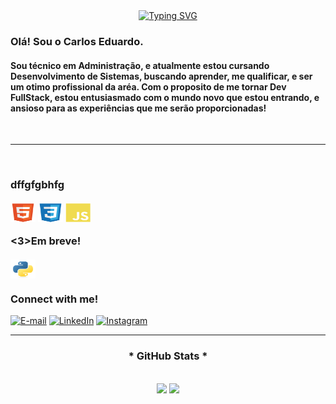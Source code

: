 <div align="center">
  <a href="https://git.io/typing-svg">
    <img src="https://readme-typing-svg.demolab.com?font=Fira+Code&weight=500&size=22&pause=1000&color=A020F0&center=true&vCenter=false&random=true&width=524&lines=%E2%8A%B9+Welcome+to+my+profile!+%CB%99%E1%B5%95%CB%99+%E2%8A%B9+" alt="Typing SVG">
  </a>
</div>


<h3>Olá! Sou o Carlos Eduardo.</h3>
<h4>Sou técnico em Administração, e atualmente estou cursando Desenvolvimento de Sistemas, buscando aprender, me qualificar, e ser um otimo profissional da aréa. Com o proposito de me tornar Dev FullStack, estou entusiasmado com o mundo novo que estou entrando, e ansioso para as experiências que me serão proporcionadas!</h4>
<br>
<hr>
<br>
<h3>dffgfgbhfg<?h3>
<div style="display: inline_block"><br>
  <img align="center" alt="cadu-HTML" height="30" width="40" src="https://raw.githubusercontent.com/devicons/devicon/master/icons/html5/html5-original.svg">
  <img align="center" alt="cadu-CSS" height="30" width="40" src="https://raw.githubusercontent.com/devicons/devicon/master/icons/css3/css3-original.svg">
  <img align="center" alt="Rafa-Js" height="30" width="40" src="https://raw.githubusercontent.com/devicons/devicon/master/icons/javascript/javascript-plain.svg">
</div>
<br>
<3>Em breve!</3>
<div style="display: inline_block"><br>
  <img align="center" alt="Rafa-Python" height="30" width="40" src="https://raw.githubusercontent.com/devicons/devicon/master/icons/python/python-original.svg">
</div>





<h3 align="left">Connect with me!</h3>

[![E-mail](https://img.shields.io/badge/-Email-000?style=for-the-badge&logo=microsoft-outlook&logoColor=FF00F6&color:FFF)](mailto:carlos.lithwood@gmail.com)
[![LinkedIn](https://img.shields.io/badge/-LinkedIn-000?style=for-the-badge&logo=linkedin&logoColor=FF00F6&color:FFF)](https://www.linkedin.com/in/cadu-carlos-eduardo)
[![Instagram](https://img.shields.io/badge/-Instagram-000?style=for-the-badge&logo=instagram&logoColor=FF00F6&color:FFF)](https://www.instagram.com/cadue_/)

<hr>
<div style="text-align: center;" align="center">
  <h3>* GitHub Stats *</h3>
  <br>
<div>
  <img height="140em" src="https://github-readme-stats.vercel.app/api?username=carlos-eduardo-nasc&show_icons=true&theme=dracula">
  <img height="140em" src="https://github-readme-stats.vercel.app/api/top-langs/?username=carlos-eduardo-nasc&layout=compact&langs_count=6&theme=dracula">
</div>

